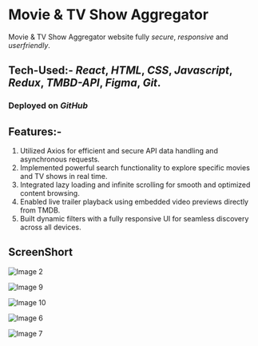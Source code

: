 # Movie & TV Show Aggregator
Movie & TV Show Aggregator website fully *secure*, *responsive* and *userfriendly*.

## Tech-Used:- *React*, *HTML*, *CSS*, *Javascript*, *Redux*, *TMBD-API*, *Figma*, *Git*.

### Deployed on *GitHub* 

## Features:-
1) Utilized Axios for efficient and secure API data handling and asynchronous requests.
2) Implemented powerful search functionality to explore specific movies and TV shows in real time.
3) Integrated lazy loading and infinite scrolling for smooth and optimized content browsing.
4) Enabled live trailer playback using embedded video previews directly from TMDB.
5) Built dynamic filters with a fully responsive UI for seamless discovery across all devices.


## ScreenShort

![Image 2](https://github.com/user-attachments/assets/d0cd3b3e-f945-4ad0-9eaf-66e27cbb565c)

![Image 9](https://github.com/user-attachments/assets/1a4883d7-971f-449a-a73d-04f6750a2ad6)

![Image 10](https://github.com/user-attachments/assets/46ea1f5c-d3f6-449d-b457-4fd9e31463d1)

![Image 6](https://github.com/user-attachments/assets/701b7619-8722-47b5-83e4-9009660eaeda)

![Image 7](https://github.com/user-attachments/assets/aeed0dcd-3d42-4427-88dd-0b166c064f2c)
